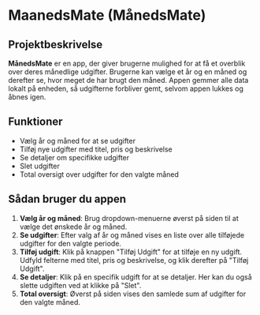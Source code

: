 # MaanedsMate (MånedsMate)

## Projektbeskrivelse

**MånedsMate** er en app, der giver brugerne mulighed for at få et overblik over deres månedlige udgifter. Brugerne kan vælge et år og en måned og derefter se, hvor meget de har brugt den måned. Appen gemmer alle data lokalt på enheden, så udgifterne forbliver gemt, selvom appen lukkes og åbnes igen.

## Funktioner

- Vælg år og måned for at se udgifter
- Tilføj nye udgifter med titel, pris og beskrivelse
- Se detaljer om specifikke udgifter
- Slet udgifter
- Total oversigt over udgifter for den valgte måned

## Sådan bruger du appen

1. **Vælg år og måned**: Brug dropdown-menuerne øverst på siden til at vælge det ønskede år og måned.
2. **Se udgifter**: Efter valg af år og måned vises en liste over alle tilføjede udgifter for den valgte periode.
3. **Tilføj udgift**: Klik på knappen "Tilføj Udgift" for at tilføje en ny udgift. Udfyld felterne med titel, pris og beskrivelse, og klik derefter på "Tilføj Udgift".
4. **Se detaljer**: Klik på en specifik udgift for at se detaljer. Her kan du også slette udgiften ved at klikke på "Slet".
5. **Total oversigt**: Øverst på siden vises den samlede sum af udgifter for den valgte måned.
